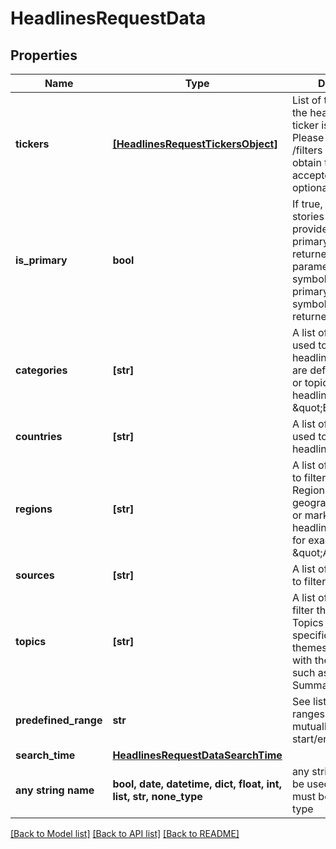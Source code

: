 # HeadlinesRequestData


## Properties
Name | Type | Description | Notes
------------ | ------------- | ------------- | -------------
**tickers** | [**[HeadlinesRequestTickersObject]**](HeadlinesRequestTickersObject.md) | List of tickers to filter the headlines. Each ticker is an object. Please refer to the /filters endpoint to obtain the values accepted by the optional parameters. | [optional] 
**is_primary** | **bool** | If true, then only stories with the provided ticker as a primary symbol will be returned. When this parameter is false, the symbol is either primary OR a related symbol will be returned.  | [optional] 
**categories** | **[str]** | A list of categories used to filter the headlines. Categories are define the nature or topic of the headlines, such as \&quot;Earnings\&quot;. | [optional] 
**countries** | **[str]** | A list of countries used to filter the headlines. | [optional] 
**regions** | **[str]** | A list of regions used to filter the headlines. Regions specify the geographical location or market to which the headlines are relevant, for example, \&quot;Americas\&quot;. | [optional] 
**sources** | **[str]** | A list of sources used to filter the headlines. | [optional] 
**topics** | **[str]** | A list of topics used to filter the headlines. Topics represent specific subjects or themes associated with the headlines, such as \&quot;Market Summaries\&quot;. | [optional] 
**predefined_range** | **str** | See list of valid date ranges. Date range is mutually exclusive to start/end time | [optional] 
**search_time** | [**HeadlinesRequestDataSearchTime**](HeadlinesRequestDataSearchTime.md) |  | [optional] 
**any string name** | **bool, date, datetime, dict, float, int, list, str, none_type** | any string name can be used but the value must be the correct type | [optional]

[[Back to Model list]](../README.md#documentation-for-models) [[Back to API list]](../README.md#documentation-for-api-endpoints) [[Back to README]](../README.md)


